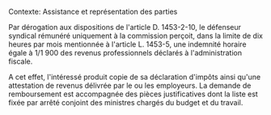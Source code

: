 Contexte: Assistance et représentation des parties

Par dérogation aux dispositions de l'article D. 1453-2-10, le défenseur syndical rémunéré uniquement à la commission perçoit, dans la limite de dix heures par mois mentionnée à l'article L. 1453-5, une indemnité horaire égale à 1/1 900 des revenus professionnels déclarés à l'administration fiscale.

A cet effet, l'intéressé produit copie de sa déclaration d'impôts ainsi qu'une attestation de revenus délivrée par le ou les employeurs. La demande de remboursement est accompagnée des pièces justificatives dont la liste est fixée par arrêté conjoint des ministres chargés du budget et du travail.
